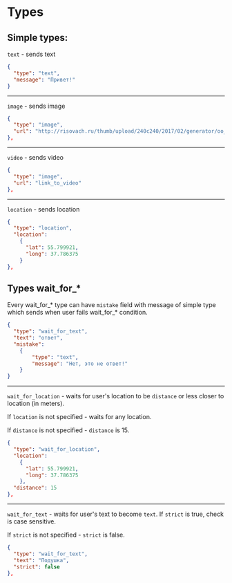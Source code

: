 Types
=====

Simple types:
----------------
`text` - sends text
```json
{
  "type": "text",
  "message": "Привет!"
}
```

---

`image` - sends image
```json
{
  "type": "image",
  "url": "http://risovach.ru/thumb/upload/240c240/2017/02/generator/oo_136389863_orig_.jpg?ejv9p"
},
```

---

`video` - sends video
```json
{
  "type": "image",
  "url": "link_to_video"
},
```

---

`location` - sends location
```json
{
  "type": "location",
  "location":
    {
      "lat": 55.799921,
      "long": 37.786375
    }
},
```

Types wait\_for\_\*
----------------
Every wait\_for\_\* type can have `mistake` field with message of simple type which sends when user fails wait\_for\_\* condition.
```json
{
  "type": "wait_for_text",
  "text": "ответ",
  "mistake":
    {
        "type": "text",
        "message": "Нет, это не ответ!"
    }
}
```
---

`wait_for_location` - waits for user's location to be `distance` or less closer to location (in meters).

If `location` is not specified - waits for any location.

If `distance` is not specified - `distance` is 15.
```json
{
  "type": "wait_for_location",
  "location":
    {
      "lat": 55.799921,
      "long": 37.786375
    },
  "distance": 15
},
```
---

`wait_for_text` - waits for user's text to become `text`. If `strict` is true, check is case sensitive.

If `strict` is not specified - `strict` is false.
```json
{
  "type": "wait_for_text",
  "text": "Подушка",
  "strict": false
},
```

